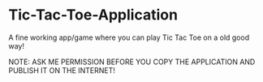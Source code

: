 # Tic-Tac-Toe-Application
A fine working app/game where you can play Tic Tac Toe on a old good way!

NOTE: ASK ME PERMISSION BEFORE YOU COPY THE APPLICATION AND PUBLISH IT ON THE INTERNET!
